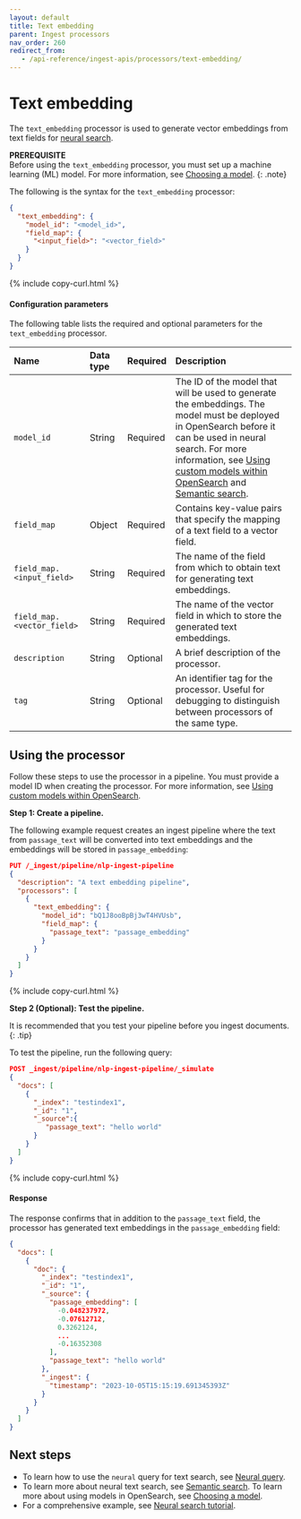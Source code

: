 ```yaml
---
layout: default
title: Text embedding
parent: Ingest processors
nav_order: 260
redirect_from:
   - /api-reference/ingest-apis/processors/text-embedding/
---
```


# Text embedding

The `text_embedding` processor is used to generate vector embeddings from text fields for [neural search]({{site.url}}{{site.baseurl}}/search-plugins/neural-search/). 

**PREREQUISITE**<br>
Before using the `text_embedding` processor, you must set up a machine learning (ML) model. For more information, see [Choosing a model]({{site.url}}{{site.baseurl}}/ml-commons-plugin/integrating-ml-models/#choosing-a-model).
{: .note}

The following is the syntax for the `text_embedding` processor: 

```json
{
  "text_embedding": {
    "model_id": "<model_id>",
    "field_map": {
      "<input_field>": "<vector_field>"
    }
  }
}
```
{% include copy-curl.html %}

#### Configuration parameters

The following table lists the required and optional parameters for the `text_embedding` processor.

| Name  | Data type | Required  | Description  |
|:---|:---|:---|:---|
`model_id` | String | Required | The ID of the model that will be used to generate the embeddings. The model must be deployed in OpenSearch before it can be used in neural search. For more information, see [Using custom models within OpenSearch]({{site.url}}{{site.baseurl}}/ml-commons-plugin/using-ml-models/) and [Semantic search]({{site.url}}{{site.baseurl}}/search-plugins/semantic-search/).
`field_map` | Object | Required | Contains key-value pairs that specify the mapping of a text field to a vector field.
`field_map.<input_field>` | String | Required | The name of the field from which to obtain text for generating text embeddings.
`field_map.<vector_field>`  | String | Required | The name of the vector field in which to store the generated text embeddings.
`description`  | String | Optional  | A brief description of the processor.  |
`tag` | String | Optional | An identifier tag for the processor. Useful for debugging to distinguish between processors of the same type. |

## Using the processor

Follow these steps to use the processor in a pipeline. You must provide a model ID when creating the processor. For more information, see [Using custom models within OpenSearch]({{site.url}}{{site.baseurl}}/ml-commons-plugin/using-ml-models/). 

**Step 1: Create a pipeline.** 

The following example request creates an ingest pipeline where the text from `passage_text` will be converted into text embeddings and the embeddings will be stored in `passage_embedding`:

```json
PUT /_ingest/pipeline/nlp-ingest-pipeline
{
  "description": "A text embedding pipeline",
  "processors": [
    {
      "text_embedding": {
        "model_id": "bQ1J8ooBpBj3wT4HVUsb",
        "field_map": {
          "passage_text": "passage_embedding"
        }
      }
    }
  ]
}
```
{% include copy-curl.html %}

**Step 2 (Optional): Test the pipeline.**

It is recommended that you test your pipeline before you ingest documents.
{: .tip}

To test the pipeline, run the following query:

```json
POST _ingest/pipeline/nlp-ingest-pipeline/_simulate
{
  "docs": [
    {
      "_index": "testindex1",
      "_id": "1",
      "_source":{
         "passage_text": "hello world"
      }
    }
  ]
}
```
{% include copy-curl.html %}

#### Response

The response confirms that in addition to the `passage_text` field, the processor has generated text embeddings in the `passage_embedding` field:

```json
{
  "docs": [
    {
      "doc": {
        "_index": "testindex1",
        "_id": "1",
        "_source": {
          "passage_embedding": [
            -0.048237972,
            -0.07612712,
            0.3262124,
            ...
            -0.16352308
          ],
          "passage_text": "hello world"
        },
        "_ingest": {
          "timestamp": "2023-10-05T15:15:19.691345393Z"
        }
      }
    }
  ]
}
```

## Next steps

- To learn how to use the `neural` query for text search, see [Neural query]({{site.url}}{{site.baseurl}}/query-dsl/specialized/neural/).
- To learn more about neural text search, see [Semantic search]({{site.url}}{{site.baseurl}}/search-plugins/semantic-search/).
To learn more about using models in OpenSearch, see [Choosing a model]({{site.url}}{{site.baseurl}}/ml-commons-plugin/integrating-ml-models/#choosing-a-model).
- For a comprehensive example, see [Neural search tutorial]({{site.url}}{{site.baseurl}}/search-plugins/neural-search-tutorial/).